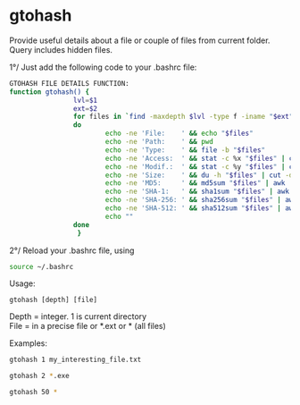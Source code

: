 # gtohash
Provide useful details about a file or couple of files from current folder.  
Query includes hidden files.  

1°/ Just add the following code to your .bashrc file:

```bash
GTOHASH FILE DETAILS FUNCTION:
function gtohash() {
                lvl=$1
                ext=$2
                for files in `find -maxdepth $lvl -type f -iname "$ext"`
                do
                        echo -ne 'File:    ' && echo "$files"
                        echo -ne 'Path:    ' && pwd
                        echo -ne 'Type:    ' && file -b "$files"
                        echo -ne 'Access:  ' && stat -c %x "$files" | cut -d. -f1
                        echo -ne 'Modif.:  ' && stat -c %y "$files" | cut -d. -f1
                        echo -ne 'Size:    ' && du -h "$files" | cut -d '       ' -f1
                        echo -ne 'MD5:     ' && md5sum "$files" | awk '{ print  $1 }'
                        echo -ne 'SHA-1:   ' && sha1sum "$files" | awk '{ print $1 }'
                        echo -ne 'SHA-256: ' && sha256sum "$files" | awk '{ print $1 }'
                        echo -ne 'SHA-512: ' && sha512sum "$files" | awk '{ print $1 }'
                        echo ""
                done
                 }
```


2°/ Reload your .bashrc file, using
```bash
source ~/.bashrc
```


Usage:

```
gtohash [depth] [file]
```
Depth = integer. 1 is current directory  
File = in a precise file or *.ext or * (all files)  

Examples:  
```bash
gtohash 1 my_interesting_file.txt
```

```bash
gtohash 2 *.exe
```
```bash
gtohash 50 *
```
